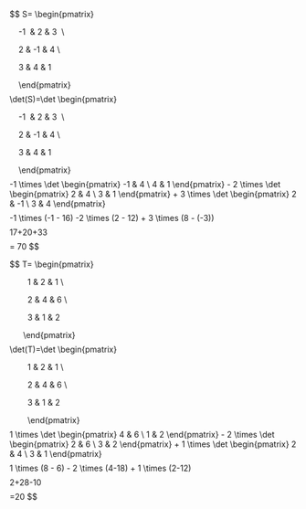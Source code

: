 $$
S= \begin{pmatrix}

    -1  & 2 & 3  \\

    2 & -1 & 4 \\

    3 & 4 & 1

    \end{pmatrix}
$$
$$
\det(S)=\det \begin{pmatrix}

    -1  & 2 & 3  \\

    2 & -1 & 4 \\

    3 & 4 & 1

    \end{pmatrix}
$$
$$
-1 \times \det \begin{pmatrix}
-1 & 4 \\
4 & 1
\end{pmatrix} - 2 \times \det \begin{pmatrix}
2 & 4 \\
3 & 1
\end{pmatrix} + 3 \times \det \begin{pmatrix}
2 & -1 \\
3 & 4
\end{pmatrix}
$$
$$
-1 \times (-1 - 16) -2 \times (2 - 12) + 3 \times (8 - (-3))
$$
$$
17+20+33
$$
$$
= 70
$$



$$
T= \begin{pmatrix}

        1 & 2 & 1 \\

        2 & 4 & 6 \\

        3 & 1 & 2

       \end{pmatrix}
$$
$$
\det(T)=\det \begin{pmatrix}

        1 & 2 & 1 \\

        2 & 4 & 6 \\

        3 & 1 & 2

        \end{pmatrix}
$$
$$
1 \times \det \begin{pmatrix}
4 & 6 \\
1 & 2
\end{pmatrix} - 2 \times \det \begin{pmatrix}
2 & 6 \\
3 & 2
\end{pmatrix} + 1 \times \det \begin{pmatrix}
2 & 4 \\
3 & 1
\end{pmatrix}
$$
$$
1 \times (8 - 6) - 2 \times (4-18) + 1 \times (2-12)
$$
$$
2+28-10
$$
$$
=20
$$


